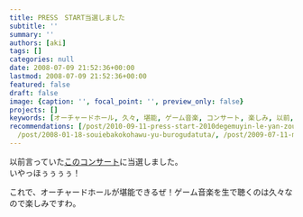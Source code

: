```yaml
---
title: PRESS　START当選しました
subtitle: ''
summary: ''
authors: [aki]
tags: []
categories: null
date: 2008-07-09 21:52:36+00:00
lastmod: 2008-07-09 21:52:36+00:00
featured: false
draft: false
image: {caption: '', focal_point: '', preview_only: false}
projects: []
keywords: [オーチャードホール, 久々, 堪能, ゲーム音楽, コンサート, 楽しみ, 以前, ｒｙ, １６, １０]
recommendations: [/post/2010-09-11-press-start-2010degemuyin-le-yan-zou-hui-qing-bao-wogetutosita/,
  /post/2008-01-18-souiebakokohawu-yu-burogudatuta/, /post/2009-07-11-masa-festanotiketutogalai-ta/]
---
```

以前言っていた[このコンサート](http://mrk0369.exblog.jp/9101248)に当選しました。  
いやっほぅぅぅぅ！  
  
これで、オーチャードホールが堪能できるぜ！ゲーム音楽を生で聴くのは久々なので楽しみですわ。
